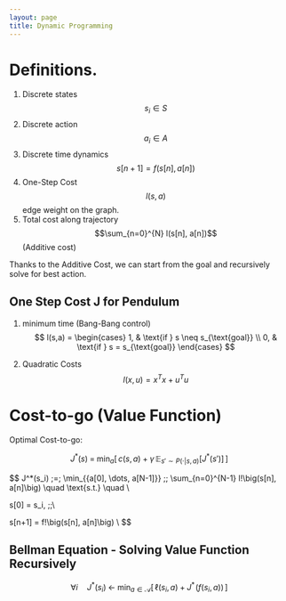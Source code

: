 ```yaml
---
layout: page
title: Dynamic Programming
---
```


# Definitions.
1. Discrete states $$s_i \in S$$
2. Discrete action $$a_i \in A$$
3. Discrete time dynamics $$s[n+1]=f(s[n], a[n])$$
4. One-Step Cost $$l(s,a)$$ edge weight on the graph.
5. Total cost along trajectory $$\sum_{n=0}^{N} l(s[n], a[n])$$ (Additive cost)

Thanks to the Additive Cost, we can start from the goal and recursively solve for best action.

## One Step Cost J for Pendulum
1. minimum time (Bang-Bang control) 
$$
l(s,a) =
\begin{cases}
1, & \text{if } s \neq s_{\text{goal}} \\
0, & \text{if } s = s_{\text{goal}}
\end{cases}
$$

2. Quadratic Costs
$$ l(x,u) = x^T x + u^T u$$


# Cost-to-go (Value Function)
Optimal Cost-to-go:

$$
J^*(s) \;=\; \min_{a} \Big[ \, c(s,a) \;+\; \gamma \, \mathbb{E}_{s' \sim P(\cdot|s,a)} \big[ J^*(s') \big] \, \Big]
$$

$$
J^*(s_i) \;=\; \min_{\{a[0], \dots, a[N-1]\}} 
\;\; \sum_{n=0}^{N-1} l\!\big(s[n], a[n]\big)
\quad \text{s.t.} \quad  \\

s[0] = s_i, \;\;\\

s[n+1] = f\!\big(s[n], a[n]\big) \\
$$

## Bellman Equation - Solving Value Function Recursively 

$$
\forall i \quad J^*(s_i) \;\gets\; \min_{a \in \mathcal{A}} 
\Big[ \, \ell(s_i, a) \;+\; J^*\!\big(f(s_i, a)\big) \,\Big]
$$

